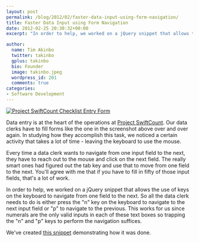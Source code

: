```yaml
---
layout: post
permalink: /blog/2012/02/faster-data-input-using-form-navigation/
title: Faster Data Input using Form Navigation
date: 2012-02-25 20:30:32+00:00
excerpt: "In order to help, we worked on a jQuery snippet that allows the use of keys on the keyboard to navigate from one field to the next..."

author:
  name: Tim Akinbo
  twitter: takinbo
  gplus: takinbo 
  bio: Founder
  image: takinbo.jpeg
  wordpress_id: 201
  comments: true
categories:
- Software Development
---
```



[![Project SwiftCount Checklist Entry Form](http://www.timbaobjects.com/wp-content/uploads/2012/02/psc_checklist_form-680x389.png)](http://www.timbaobjects.com/wp-content/uploads/2012/02/psc_checklist_form.png)

Data entry is at the heart of the operations at [Project SwiftCount](http://www.pscnigeria.org/). Our data clerks have to fill forms like the one in the screenshot above over and over again. In studying how they accomplish this task, we noticed a certain activity that takes a lot of time - leaving the keyboard to use the mouse.

Every time a data clerk wants to navigate from one input field to the next, they have to reach out to the mouse and click on the next field. The really smart ones had figured out the tab key and use that to move from one field to the next. You'll agree with me that if you have to fill in fifty of those input fields, that's a lot of work.

In order to help, we worked on a jQuery snippet that allows the use of keys on the keyboard to navigate from one field to the next. So all the data clerk needs to do is either press the "n" key on the keyboard to navigate to the next input field or "p" to navigate to the previous. This works for us since numerals are the only valid inputs in each of these text boxes so trapping the "n" and "p" keys to perform the navigation suffices.

We've created [this snippet](https://gist.github.com/1910209) demonstrating how it was done.
